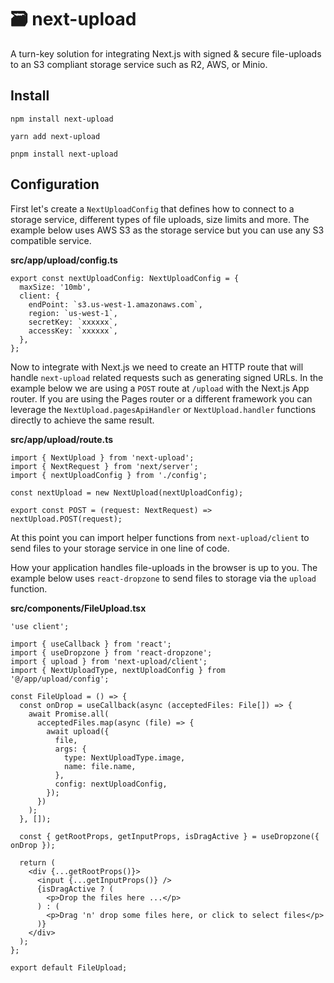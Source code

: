 # 🗃️ next-upload

A turn-key solution for integrating Next.js with signed & secure file-uploads to an S3 compliant storage service such as R2, AWS, or Minio.

## Install

```console
npm install next-upload

yarn add next-upload

pnpm install next-upload
```

## Configuration

First let's create a `NextUploadConfig` that defines how to connect to a storage service, different types of file uploads, size limits and more. The example below uses AWS S3 as the storage service but you can use any S3 compatible service.

**src/app/upload/config.ts**

```tsx
export const nextUploadConfig: NextUploadConfig = {
  maxSize: '10mb',
  client: {
    endPoint: `s3.us-west-1.amazonaws.com`,
    region: `us-west-1`,
    secretKey: `xxxxxx`,
    accessKey: `xxxxxx`,
  },
};
```

Now to integrate with Next.js we need to create an HTTP route that will handle `next-upload` related requests such as generating signed URLs. In the example below we are using a `POST` route at `/upload` with the Next.js App router. If you are using the Pages router or a different framework you can leverage the `NextUpload.pagesApiHandler` or `NextUpload.handler` functions directly to achieve the same result.

**src/app/upload/route.ts**

```tsx
import { NextUpload } from 'next-upload';
import { NextRequest } from 'next/server';
import { nextUploadConfig } from './config';

const nextUpload = new NextUpload(nextUploadConfig);

export const POST = (request: NextRequest) => nextUpload.POST(request);
```

At this point you can import helper functions from `next-upload/client` to send files to your storage service in one line of code.

How your application handles file-uploads in the browser is up to you. The example below uses `react-dropzone` to send files to storage via the `upload` function.

**src/components/FileUpload.tsx**

```tsx
'use client';

import { useCallback } from 'react';
import { useDropzone } from 'react-dropzone';
import { upload } from 'next-upload/client';
import { NextUploadType, nextUploadConfig } from '@/app/upload/config';

const FileUpload = () => {
  const onDrop = useCallback(async (acceptedFiles: File[]) => {
    await Promise.all(
      acceptedFiles.map(async (file) => {
        await upload({
          file,
          args: {
            type: NextUploadType.image,
            name: file.name,
          },
          config: nextUploadConfig,
        });
      })
    );
  }, []);

  const { getRootProps, getInputProps, isDragActive } = useDropzone({ onDrop });

  return (
    <div {...getRootProps()}>
      <input {...getInputProps()} />
      {isDragActive ? (
        <p>Drop the files here ...</p>
      ) : (
        <p>Drag 'n' drop some files here, or click to select files</p>
      )}
    </div>
  );
};

export default FileUpload;
```
